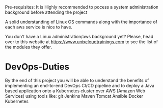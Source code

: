 Pre-requisites:
It is Highly recommended to pocess a system administration background before attending the project

A solid understanding of Linux OS commands along with the importance of each aws service is nice to have.

You don't have a Linux administration/aws background yet? Please, head over to this website at https://www.unixcloudtrainings.com to see the list of the modules they offer.

# DevOps-Duties
By the end of this project you will be able to understand the benefits of implementing an end-to-end DevOps CI/CD pipeline and to deploy a Java based application onto a Kubernetes cluster over AWS (Amazon Web Services) using tools like:  git Jenkins Maven Tomcat Ansible Docker Kubernetes
